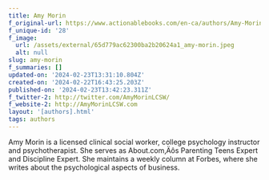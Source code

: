 ```yaml
---
title: Amy Morin
f_original-url: https://www.actionablebooks.com/en-ca/authors/Amy-Morin/
f_unique-id: '28'
f_image:
  url: /assets/external/65d779ac62300ba2b20624a1_amy-morin.jpeg
  alt: null
slug: amy-morin
f_summaries: []
updated-on: '2024-02-23T13:31:10.804Z'
created-on: '2024-02-22T16:43:25.203Z'
published-on: '2024-02-23T13:42:23.311Z'
f_twitter-2: http://twitter.com/AmyMorinLCSW/
f_website-2: http://AmyMorinLCSW.com
layout: '[authors].html'
tags: authors
---
```


Amy Morin is a licensed clinical social worker, college psychology instructor and psychotherapist. She serves as About.com‚Äôs Parenting Teens Expert and Discipline Expert. She maintains a weekly column at Forbes, where she writes about the psychological aspects of business.
